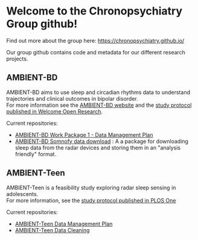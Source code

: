 # Welcome to the Chronopsychiatry Group github!

Find out more about the group here: https://chronopsychiatry.github.io/

Our group github contains code and metadata for our different research projects.

## AMBIENT-BD 

AMBIENT-BD aims to use sleep and circadian rhythms data to understand trajectories and clinical outcomes in bipolar disorder.   
For more information see the [AMBIENT-BD website](https://www.ambientbd.com/) and the [study protocol published in Welcome Open Research](https://doi.org/10.12688/wellcomeopenres.23662.1).   

Current repositories:  
- [AMBIENT-BD Work Package 1 - Data Management Plan](https://github.com/chronopsychiatry/Ambient-BD-WP1-DMP)
- [AMBIENT-BD Somnofy data download](https://github.com/chronopsychiatry/Ambient-BD-VitalThings-API-Data-Access) : A a package for downloading sleep data from the radar devices and storing them in an "analysis friendly" format.


## AMBIENT-Teen
AMBIENT-Teen is a feasibility study exploring radar sleep sensing in adolescents.  
For more information, see the [study protocol published in PLOS One](https://doi.org/10.1371/journal.pone.0313286)  

Current repositories:
- [AMBIENT-Teen Data Management Plan](https://github.com/chronopsychiatry/Ambient-Teen-DMP)
- [AMBIENT-Teen Data Cleaning](https://github.com/chronopsychiatry/Ambient-Teen-Data-Cleaning)

